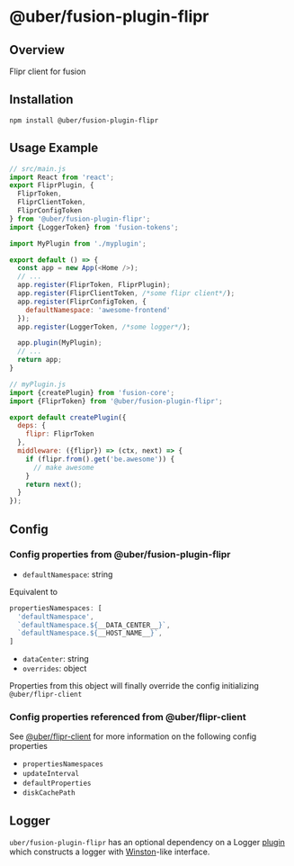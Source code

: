 # @uber/fusion-plugin-flipr

## Overview

Flipr client for fusion

## Installation

```
npm install @uber/fusion-plugin-flipr
```

## Usage Example

```js
// src/main.js
import React from 'react';
export FliprPlugin, {
  FliprToken,
  FliprClientToken,
  FliprConfigToken
} from '@uber/fusion-plugin-flipr';
import {LoggerToken} from 'fusion-tokens';

import MyPlugin from './myplugin';

export default () => {
  const app = new App(<Home />);
  // ...
  app.register(FliprToken, FliprPlugin);
  app.register(FliprClientToken, /*some flipr client*/);
  app.register(FliprConfigToken, {
    defaultNamespace: 'awesome-frontend'
  });
  app.register(LoggerToken, /*some logger*/);

  app.plugin(MyPlugin);
  // ...
  return app;
}

// myPlugin.js
import {createPlugin} from 'fusion-core';
import {FliprToken} from '@uber/fusion-plugin-flipr';

export default createPlugin({
  deps: {
    flipr: FliprToken
  },
  middleware: ({flipr}) => (ctx, next) => {
    if (flipr.from().get('be.awesome')) {
      // make awesome
    }
    return next();
  }
});
```

## Config

### Config properties from @uber/fusion-plugin-flipr
+ `defaultNamespace`: string

Equivalent to

```js
propertiesNamespaces: [
  'defaultNamespace',
  `defaultNamespace.${__DATA_CENTER__}`,
  `defaultNamespace.${__HOST_NAME__}`,
]
```
+ `dataCenter`: string
+ `overrides`: object

Properties from this object will finally override the config initializing `@uber/flipr-client`

### Config properties referenced from @uber/flipr-client
See [@uber/flipr-client](https://code.uberinternal.com/diffusion/RTFLIP/repository/master/) for more information on the following config properties

+ `propertiesNamespaces`
+ `updateInterval`
+ `defaultProperties`
+ `diskCachePath`

## Logger
`uber/fusion-plugin-flipr` has an optional dependency on a Logger [plugin](https://github.com/uber-web/fusion/blob/master/packages/plugin/docs/index.md) which constructs a logger with [Winston](https://github.com/winstonjs/winston#using-logging-levels)-like interface.
